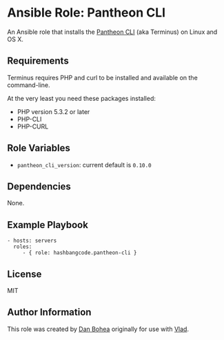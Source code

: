 # Ansible Role: Pantheon CLI

An Ansible role that installs the [Pantheon CLI](https://github.com/pantheon-systems/cli) (aka Terminus) on Linux and OS X.


## Requirements

Terminus requires PHP and curl to be installed and available on the command-line.

At the very least you need these packages installed:

- PHP version 5.3.2 or later
- PHP-CLI
- PHP-CURL


## Role Variables

- `pantheon_cli_version`: current default is `0.10.0`


## Dependencies

None.


## Example Playbook

```
- hosts: servers
  roles:
     - { role: hashbangcode.pantheon-cli }
```

## License

MIT


## Author Information

This role was created by [Dan Bohea](http://bohea.co.uk) originally for use with [Vlad](https://github.com/hashbangcode/vlad).
